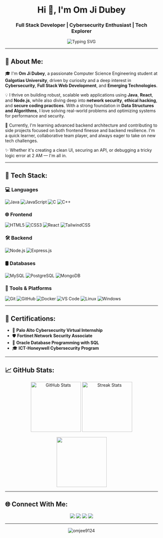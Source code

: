 <h1 align="center">Hi 👋, I'm Om Ji Dubey</h1>
<h3 align="center">Full Stack Developer | Cybersecurity Enthusiast | Tech Explorer</h3>

<p align="center">
  <img src="https://readme-typing-svg.herokuapp.com?font=Fira+Code&duration=2000&pause=1000&color=F75C7E&center=true&vCenter=true&width=600&lines=Java+%7C+React+%7C+Node.js+%7C+SQL+%7C+DSA;Cybersecurity+%7C+Secure+Coding+%7C+Networking;Always+Learning+%7C+Always+Building" alt="Typing SVG" />
</p>

---

## 💫 About Me:

🎓 I'm **Om Ji Dubey**, a passionate Computer Science Engineering student at **Galgotias University**, driven by curiosity and a deep interest in **Cybersecurity**, **Full Stack Web Development**, and **Emerging Technologies**.

💡 I thrive on building robust, scalable web applications using **Java**, **React**, and **Node.js**, while also diving deep into **network security**, **ethical hacking**, and **secure coding practices**. With a strong foundation in **Data Structures and Algorithms**, I love solving real-world problems and optimizing systems for performance and security.

🌱 Currently, I'm learning advanced backend architecture and contributing to side projects focused on both frontend finesse and backend resilience. I'm a quick learner, collaborative team player, and always eager to take on new tech challenges.

✨ Whether it's creating a clean UI, securing an API, or debugging a tricky logic error at 2 AM — I'm all in.

---

## 🔧 Tech Stack:

### 💻 Languages  
![Java](https://img.shields.io/badge/Java-%23ED8B00.svg?style=flat-square&logo=openjdk&logoColor=white)
![JavaScript](https://img.shields.io/badge/JavaScript-%23F7DF1E.svg?style=flat-square&logo=javascript&logoColor=black)
![C](https://img.shields.io/badge/C-%2300599C.svg?style=flat-square&logo=c&logoColor=white)
![C++](https://img.shields.io/badge/C++-%2300599C.svg?style=flat-square&logo=c%2B%2B&logoColor=white)

### 🌐 Frontend  
![HTML5](https://img.shields.io/badge/HTML5-E34F26?style=flat-square&logo=html5&logoColor=white)
![CSS3](https://img.shields.io/badge/CSS3-1572B6?style=flat-square&logo=css3&logoColor=white)
![React](https://img.shields.io/badge/React-%2320232a.svg?style=flat-square&logo=react&logoColor=%2361DAFB)
![TailwindCSS](https://img.shields.io/badge/TailwindCSS-06B6D4?style=flat-square&logo=tailwindcss&logoColor=white)

### 🛠️ Backend  
![Node.js](https://img.shields.io/badge/Node.js-339933?style=flat-square&logo=nodedotjs&logoColor=white)
![Express.js](https://img.shields.io/badge/Express.js-black?style=flat-square&logo=express&logoColor=white)

### 🛢️ Databases  
![MySQL](https://img.shields.io/badge/MySQL-00758F?style=flat-square&logo=mysql&logoColor=white)
![PostgreSQL](https://img.shields.io/badge/PostgreSQL-4169E1?style=flat-square&logo=postgresql&logoColor=white)
![MongoDB](https://img.shields.io/badge/MongoDB-47A248?style=flat-square&logo=mongodb&logoColor=white)

### 🧰 Tools & Platforms  
![Git](https://img.shields.io/badge/Git-F05032?style=flat-square&logo=git&logoColor=white)
![GitHub](https://img.shields.io/badge/GitHub-%23121011.svg?style=flat-square&logo=github&logoColor=white)
![Docker](https://img.shields.io/badge/Docker-2496ED.svg?style=flat-square&logo=docker&logoColor=white)
![VS Code](https://img.shields.io/badge/VS%20Code-007ACC?style=flat-square&logo=visual-studio-code&logoColor=white)
![Linux](https://img.shields.io/badge/Linux-FCC624?style=flat-square&logo=linux&logoColor=black)
![Windows](https://img.shields.io/badge/Windows-0078D6?style=flat-square&logo=windows&logoColor=white)

---

## 📜 Certifications:
- 🔐 **Palo Alto Cybersecurity Virtual Internship**  
- 🛡️ **Fortinet Network Security Associate**  
- 🧠 **Oracle Database Programming with SQL**  
- 🎓 **ICT-Honeywell Cybersecurity Program**

---

## 📈 GitHub Stats:
<p align="center">
  <img src="https://github-readme-stats.vercel.app/api?username=omjee9124&theme=radical&show_icons=true&hide_border=false&count_private=true" alt="GitHub Stats" height="165"/>
  <img src="https://github-readme-streak-stats.herokuapp.com/?user=omjee9124&theme=radical&hide_border=false" alt="Streak Stats" height="165"/>
</p>

<p align="center">
  <img src="https://github-readme-stats.vercel.app/api/top-langs/?username=omjee9124&layout=compact&theme=radical&hide_border=false" height="165"/>
</p>

---

## 🌐 Connect With Me:
<p align="center">
  <a href="mailto:omjeed0666@gmail.com"><img src="https://img.shields.io/badge/Gmail-D14836?style=for-the-badge&logo=gmail&logoColor=white" /></a>
  <a href="https://linkedin.com/in/om-ji-dubey-a30190260"><img src="https://img.shields.io/badge/LinkedIn-%230077B5.svg?style=for-the-badge&logo=linkedin&logoColor=white" /></a>
  <a href="https://leetcode.com/u/omjee_9124/"><img src="https://img.shields.io/badge/LeetCode-%23007ACC.svg?style=for-the-badge&logo=leetcode&logoColor=white" /></a>
  <a href="https://github.com/omjee9124"><img src="https://img.shields.io/badge/GitHub-%23121011.svg?style=for-the-badge&logo=github&logoColor=white" /></a>
</p>

---

<p align="center">
  <img src="https://komarev.com/ghpvc/?username=omjee9124&label=Profile%20views&color=0e75b6&style=flat-square" alt="omjee9124" />
</p>


<!-- Designed with 💙 by Om Ji Dubey -->
